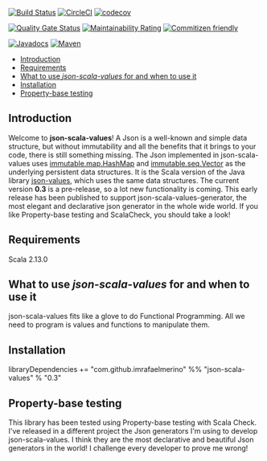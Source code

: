 [![Build Status](https://travis-ci.org/imrafaelmerino/json-scala-values.svg?branch=master)](https://travis-ci.org/imrafaelmerino/json-scala-values)
[![CircleCI](https://circleci.com/gh/imrafaelmerino/json-scala-values/tree/master.svg)](https://circleci.com/gh/imrafaelmerino/json-scala-values/tree/master)
[![codecov](https://codecov.io/gh/imrafaelmerino/json-scala-values/branch/master/graph/badge.svg)](https://codecov.io/gh/imrafaelmerino/json-scala-values)

[![Quality Gate Status](https://sonarcloud.io/api/project_badges/measure?project=imrafaelmerino_json-scala-values&metric=alert_status)](https://sonarcloud.io/dashboard?id=imrafaelmerino_json-scala-values)
[![Maintainability Rating](https://sonarcloud.io/api/project_badges/measure?project=imrafaelmerino_json-scala-values&metric=sqale_rating)](https://sonarcloud.io/dashboard?id=imrafaelmerino_json-scala-values)
[![Commitizen friendly](https://img.shields.io/badge/commitizen-friendly-brightgreen.svg)](http://commitizen.github.io/cz-cli/)

[![Javadocs](https://www.javadoc.io/badge/com.github.imrafaelmerino/json-scala-values_2.13.svg)](https://www.javadoc.io/doc/com.github.imrafaelmerino/json-scala-values_2.13)
[![Maven](https://img.shields.io/maven-central/v/com.github.imrafaelmerino/json-scala-values_2.13/0.3)](https://search.maven.org/artifact/com.github.imrafaelmerino/json-scala-values_2.13/0.3/jar)

- [Introduction](#introduction)
- [Requirements](#requirements)
- [What to use _json-scala-values_ for and when to use it](#whatfor)
- [Installation](#installation)
- [Property-base testing](#pbt)

## <a name="introduction"><a/> Introduction
Welcome to **json-scala-values**! A Json is a well-known and simple data structure, but without immutability and all the benefits that it brings to your code, there is still something missing. 
The Json implemented in json-scala-values uses [immutable.map.HashMap](https://www.scala-lang.org/api/2.13.1/scala/collection/immutable/HashMap.html) and 
[immutable.seq.Vector](https://www.scala-lang.org/api/2.13.1/scala/collection/immutable/Vector.html) as the underlying persistent data structures. It is the Scala version of the Java 
library [json-values](https://github.com/imrafaelmerino/json-values), which uses the same data structures. The current version **0.3** is a pre-release, so a lot new functionality
is coming. This early release has been published to support json-scala-values-generator, the most elegant and declarative
json generator in the whole wide world. If you like Property-base testing and ScalaCheck, you should take
a look!

## <a name="requirements"><a/> Requirements
Scala 2.13.0

## <a name="whatfor"><a/> What to use _json-scala-values_ for and when to use it
json-scala-values fits like a glove to do Functional Programming. All we need to program is values and functions to manipulate them.

## <a name="installation"><a/> Installation
libraryDependencies += "com.github.imrafaelmerino" %% "json-scala-values" % "0.3"

## <a name="pbt"><a/> Property-base testing
This library has been tested using Property-base testing with Scala Check. I've released in a different project the Json generators I'm using to develop json-scala-values. I think they are the most declarative and beautiful Json generators in the world! I challenge every developer to prove me wrong!


